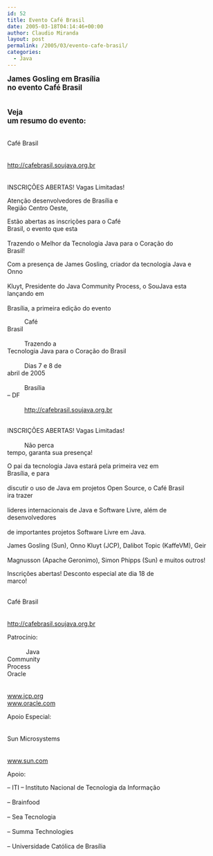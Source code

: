 ```yaml
---
id: 52
title: Evento Café Brasil
date: 2005-03-18T04:14:46+00:00
author: Claudio Miranda
layout: post
permalink: /2005/03/evento-cafe-brasil/
categories:
  - Java
---
```

<big><span style="font-weight: bold;">James Gosling em Bras&iacute;lia<br /> no evento Caf&eacute; Brasil</p> 

<p>
  </span><span style="font-weight: bold;"><br /> <small><small><span style="font-weight: bold;"></span></small></small>Veja<br /> um resumo do evento:</p> 
  
  <p>
    </span></big>&nbsp;&nbsp;&nbsp;&nbsp;&nbsp;&nbsp;&nbsp;&nbsp;&nbsp;&nbsp;&nbsp;&nbsp;&nbsp;&nbsp;&nbsp;&nbsp;&nbsp;&nbsp;<br /> Caf&eacute; Brasil<br /> <br /> &nbsp;&nbsp;&nbsp;&nbsp;&nbsp;&nbsp;&nbsp;&nbsp;&nbsp;&nbsp;&nbsp;&nbsp;&nbsp;&nbsp;<br /> <a class="moz-txt-link-freetext" href="http://cafebrasil.soujava.org.br">http://cafebrasil.soujava.org.br</a><br /> <br /> &nbsp;&nbsp;&nbsp;&nbsp;&nbsp;&nbsp;&nbsp;&nbsp;&nbsp;&nbsp;&nbsp;&nbsp;<br /> INSCRI&Ccedil;&Otilde;ES ABERTAS! Vagas Limitadas!
  </p>
  
  <p>
    Aten&ccedil;&atilde;o desenvolvedores de Bras&iacute;lia e<br /> Regi&atilde;o Centro Oeste,
  </p>
  
  <p>
    Est&atilde;o abertas as inscri&ccedil;&otilde;es para o Caf&eacute;<br /> Brasil, o evento que esta<br /> <br /> Trazendo o Melhor da Tecnologia Java para o Cora&ccedil;&atilde;o do<br /> Brasil!
  </p>
  
  <p>
    Com a presen&ccedil;a de James Gosling, criador da tecnologia Java e<br /> Onno<br /> <br /> Kluyt, Presidente do Java Community Process, o SouJava esta<br /> lan&ccedil;ando em<br /> <br /> Bras&iacute;lia, a primeira edi&ccedil;&atilde;o do evento
  </p>
  
  <p>
    &nbsp;&nbsp;&nbsp;&nbsp;&nbsp;&nbsp;&nbsp;&nbsp;&nbsp; Caf&eacute;<br /> Brasil<br /> <br /> &nbsp;&nbsp;&nbsp;&nbsp;&nbsp;&nbsp;&nbsp;&nbsp;&nbsp; Trazendo a<br /> Tecnologia Java para o Cora&ccedil;&atilde;o do Brasil<br /> <br /> &nbsp;&nbsp;&nbsp;&nbsp;&nbsp;&nbsp;&nbsp;&nbsp;&nbsp; Dias 7 e 8 de<br /> abril de 2005<br /> <br /> &nbsp;&nbsp;&nbsp;&nbsp;&nbsp;&nbsp;&nbsp;&nbsp;&nbsp; Bras&iacute;lia<br /> &#8211; DF<br /> <br /> &nbsp;&nbsp;&nbsp;&nbsp;&nbsp;&nbsp;&nbsp;&nbsp;&nbsp; <a
class="moz-txt-link-freetext" href="http://cafebrasil.soujava.org.br">http://cafebrasil.soujava.org.br</a>
  </p>
  
  <p>
    &nbsp;&nbsp;&nbsp;&nbsp;&nbsp;&nbsp;&nbsp;&nbsp;&nbsp;<br /> INSCRI&Ccedil;&Otilde;ES ABERTAS! Vagas Limitadas!<br /> <br /> &nbsp;&nbsp;&nbsp;&nbsp;&nbsp;&nbsp;&nbsp;&nbsp;&nbsp; N&atilde;o perca<br /> tempo, garanta sua presen&ccedil;a!
  </p>
  
  <p>
    O pai da tecnologia Java estar&aacute; pela primeira vez em<br /> Bras&iacute;lia, e para<br /> <br /> discutir o uso de Java em projetos Open Source, o Caf&eacute; Brasil<br /> ira trazer<br /> <br /> lideres internacionais de Java e Software Livre, al&eacute;m de<br /> desenvolvedores<br /> <br /> de importantes projetos Software Livre em Java.
  </p>
  
  <p>
    James Gosling (Sun), Onno Kluyt (JCP), Dalibot Topic (KaffeVM), Geir<br /> <br /> Magnusson (Apache Geronimo), Simon Phipps (Sun) e muitos outros!
  </p>
  
  <p>
    Inscri&ccedil;&otilde;es abertas! Desconto especial ate dia 18 de<br /> marco!
  </p>
  
  <p>
    &nbsp;&nbsp;&nbsp;&nbsp;&nbsp;&nbsp;&nbsp;&nbsp;&nbsp;&nbsp;&nbsp;&nbsp;&nbsp;&nbsp;&nbsp;&nbsp;&nbsp;&nbsp;&nbsp;&nbsp;&nbsp;&nbsp;&nbsp;&nbsp;&nbsp;&nbsp;&nbsp;&nbsp;<br /> Caf&eacute; Brasil<br /> <br /> &nbsp;&nbsp;&nbsp;&nbsp;&nbsp;&nbsp;&nbsp;&nbsp;&nbsp;&nbsp;&nbsp;&nbsp;&nbsp;&nbsp;&nbsp;&nbsp;&nbsp;<br /> <a class="moz-txt-link-freetext" href="http://cafebrasil.soujava.org.br">http://cafebrasil.soujava.org.br</a>
  </p>
  
  <p>
    Patroc&iacute;nio:<br /> <br /> &nbsp;&nbsp;&nbsp;&nbsp;&nbsp;&nbsp;&nbsp;&nbsp;&nbsp;&nbsp; Java<br /> Community<br /> Process&nbsp;&nbsp;&nbsp;&nbsp;&nbsp;&nbsp;&nbsp;&nbsp;&nbsp;&nbsp;&nbsp;&nbsp;&nbsp;<br /> Oracle<br /> <br /> &nbsp;&nbsp;&nbsp;&nbsp;&nbsp;&nbsp;&nbsp;&nbsp;&nbsp;&nbsp;&nbsp;&nbsp;&nbsp;&nbsp;<br /> <a class="moz-txt-link-abbreviated" href="http://www.jcp.org">www.jcp.org</a>&nbsp;&nbsp;&nbsp;&nbsp;&nbsp;&nbsp;&nbsp;&nbsp;&nbsp;&nbsp;&nbsp;&nbsp;&nbsp;&nbsp;&nbsp;&nbsp;<br /> <a class="moz-txt-link-abbreviated" href="http://www.oracle.com">www.oracle.com</a>
  </p>
  
  <p>
    Apoio Especial:<br /> <br /> &nbsp;&nbsp;&nbsp;&nbsp;&nbsp;&nbsp;&nbsp;&nbsp;&nbsp;&nbsp;&nbsp;&nbsp;&nbsp;&nbsp;&nbsp;&nbsp;&nbsp;&nbsp;&nbsp;&nbsp;&nbsp;&nbsp;&nbsp;&nbsp;<br /> Sun Microsystems<br /> <br /> &nbsp;&nbsp;&nbsp;&nbsp;&nbsp;&nbsp;&nbsp;&nbsp;&nbsp;&nbsp;&nbsp;&nbsp;&nbsp;&nbsp;&nbsp;&nbsp;&nbsp;&nbsp;&nbsp;&nbsp;&nbsp;&nbsp;&nbsp;&nbsp;&nbsp;&nbsp;&nbsp;<br /> <a class="moz-txt-link-abbreviated" href="http://www.sun.com">www.sun.com</a>
  </p>
  
  <p>
    Apoio:
  </p>
  
  <p>
    &#8211; ITI &#8211; Instituto Nacional de Tecnologia da Informa&ccedil;&atilde;o<br /> <br /> &#8211; Brainfood<br /> <br /> &#8211; Sea Tecnologia<br /> <br /> &#8211; Summa Technologies<br /> <br /> &#8211; Universidade Cat&oacute;lica de Bras&iacute;lia
  </p>